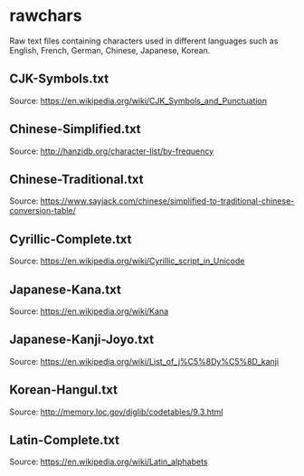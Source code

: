 # rawchars
Raw text files containing characters used in different languages such as English, French, German, Chinese, Japanese, Korean.

## CJK-Symbols.txt
Source: https://en.wikipedia.org/wiki/CJK_Symbols_and_Punctuation

## Chinese-Simplified.txt
Source: http://hanzidb.org/character-list/by-frequency

## Chinese-Traditional.txt
Source: https://www.sayjack.com/chinese/simplified-to-traditional-chinese-conversion-table/

## Cyrillic-Complete.txt
Source: https://en.wikipedia.org/wiki/Cyrillic_script_in_Unicode

## Japanese-Kana.txt
Source: https://en.wikipedia.org/wiki/Kana

## Japanese-Kanji-Joyo.txt
Source: https://en.wikipedia.org/wiki/List_of_j%C5%8Dy%C5%8D_kanji

## Korean-Hangul.txt
Source: http://memory.loc.gov/diglib/codetables/9.3.html

## Latin-Complete.txt
Source: https://en.wikipedia.org/wiki/Latin_alphabets
